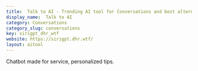 ```yaml
---
title:  Talk to AI - Trending AI tool for Conversations and best alternatives
display_name:  Talk to AI
category: Conversations
category_slug: conversations
key: sirigpt_dhr_wtf
website: https://sirigpt.dhr.wtf/
layout: aitool
---
```


Chatbot made for service, personalized tips.
